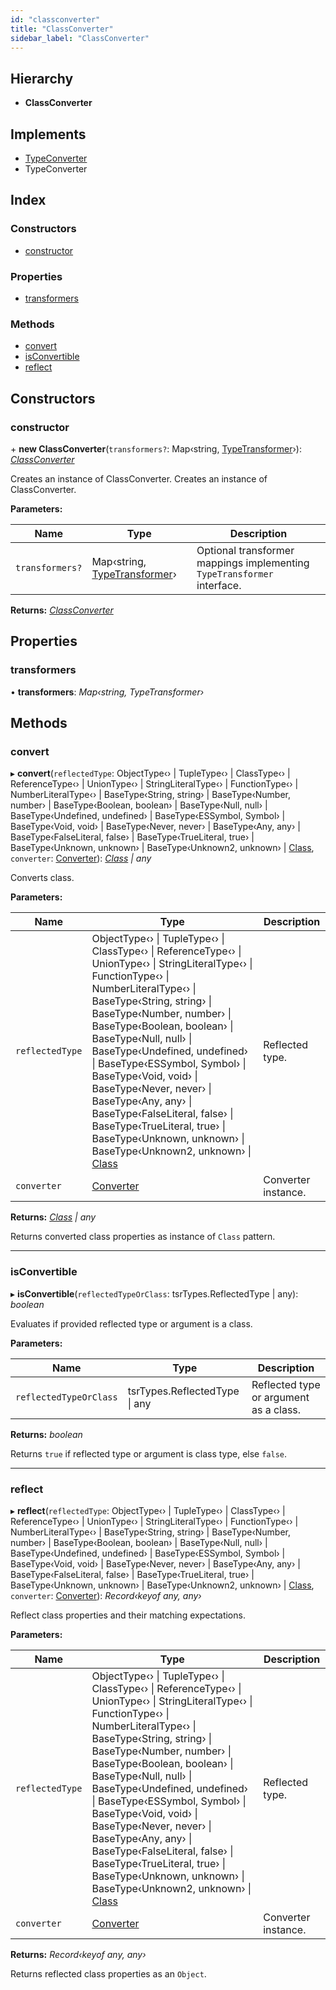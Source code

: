 ```yaml
---
id: "classconverter"
title: "ClassConverter"
sidebar_label: "ClassConverter"
---
```


## Hierarchy

* **ClassConverter**

## Implements

* [TypeConverter](../interfaces/types.typeconverter.md)
* TypeConverter

## Index

### Constructors

* [constructor](classconverter.md#constructor)

### Properties

* [transformers](classconverter.md#transformers)

### Methods

* [convert](classconverter.md#convert)
* [isConvertible](classconverter.md#isconvertible)
* [reflect](classconverter.md#reflect)

## Constructors

###  constructor

\+ **new ClassConverter**(`transformers?`: Map‹string, [TypeTransformer](../interfaces/types.typetransformer.md)›): *[ClassConverter](classconverter.md)*

Creates an instance of ClassConverter.
Creates an instance of ClassConverter.

**Parameters:**

Name | Type | Description |
------ | ------ | ------ |
`transformers?` | Map‹string, [TypeTransformer](../interfaces/types.typetransformer.md)› | Optional transformer mappings implementing `TypeTransformer` interface.  |

**Returns:** *[ClassConverter](classconverter.md)*

## Properties

###  transformers

• **transformers**: *Map‹string, TypeTransformer›*

## Methods

###  convert

▸ **convert**(`reflectedType`: ObjectType‹› | TupleType‹› | ClassType‹› | ReferenceType‹› | UnionType‹› | StringLiteralType‹› | FunctionType‹› | NumberLiteralType‹› | BaseType‹String, string› | BaseType‹Number, number› | BaseType‹Boolean, boolean› | BaseType‹Null, null› | BaseType‹Undefined, undefined› | BaseType‹ESSymbol, Symbol› | BaseType‹Void, void› | BaseType‹Never, never› | BaseType‹Any, any› | BaseType‹FalseLiteral, false› | BaseType‹TrueLiteral, true› | BaseType‹Unknown, unknown› | BaseType‹Unknown2, unknown› | [Class](../modules/types.md#class), `converter`: [Converter](../interfaces/types.converter.md)): *[Class](class.md) | any*

Converts class.

**Parameters:**

Name | Type | Description |
------ | ------ | ------ |
`reflectedType` | ObjectType‹› &#124; TupleType‹› &#124; ClassType‹› &#124; ReferenceType‹› &#124; UnionType‹› &#124; StringLiteralType‹› &#124; FunctionType‹› &#124; NumberLiteralType‹› &#124; BaseType‹String, string› &#124; BaseType‹Number, number› &#124; BaseType‹Boolean, boolean› &#124; BaseType‹Null, null› &#124; BaseType‹Undefined, undefined› &#124; BaseType‹ESSymbol, Symbol› &#124; BaseType‹Void, void› &#124; BaseType‹Never, never› &#124; BaseType‹Any, any› &#124; BaseType‹FalseLiteral, false› &#124; BaseType‹TrueLiteral, true› &#124; BaseType‹Unknown, unknown› &#124; BaseType‹Unknown2, unknown› &#124; [Class](../modules/types.md#class) | Reflected type. |
`converter` | [Converter](../interfaces/types.converter.md) | Converter instance. |

**Returns:** *[Class](class.md) | any*

Returns converted class properties as instance of `Class` pattern.

___

###  isConvertible

▸ **isConvertible**(`reflectedTypeOrClass`: tsrTypes.ReflectedType | any): *boolean*

Evaluates if provided reflected type or argument is a class.

**Parameters:**

Name | Type | Description |
------ | ------ | ------ |
`reflectedTypeOrClass` | tsrTypes.ReflectedType &#124; any | Reflected type or argument as a class. |

**Returns:** *boolean*

Returns `true` if reflected type or argument is class type, else `false`.

___

###  reflect

▸ **reflect**(`reflectedType`: ObjectType‹› | TupleType‹› | ClassType‹› | ReferenceType‹› | UnionType‹› | StringLiteralType‹› | FunctionType‹› | NumberLiteralType‹› | BaseType‹String, string› | BaseType‹Number, number› | BaseType‹Boolean, boolean› | BaseType‹Null, null› | BaseType‹Undefined, undefined› | BaseType‹ESSymbol, Symbol› | BaseType‹Void, void› | BaseType‹Never, never› | BaseType‹Any, any› | BaseType‹FalseLiteral, false› | BaseType‹TrueLiteral, true› | BaseType‹Unknown, unknown› | BaseType‹Unknown2, unknown› | [Class](../modules/types.md#class), `converter`: [Converter](../interfaces/types.converter.md)): *Record‹keyof any, any›*

Reflect class properties and their matching expectations.

**Parameters:**

Name | Type | Description |
------ | ------ | ------ |
`reflectedType` | ObjectType‹› &#124; TupleType‹› &#124; ClassType‹› &#124; ReferenceType‹› &#124; UnionType‹› &#124; StringLiteralType‹› &#124; FunctionType‹› &#124; NumberLiteralType‹› &#124; BaseType‹String, string› &#124; BaseType‹Number, number› &#124; BaseType‹Boolean, boolean› &#124; BaseType‹Null, null› &#124; BaseType‹Undefined, undefined› &#124; BaseType‹ESSymbol, Symbol› &#124; BaseType‹Void, void› &#124; BaseType‹Never, never› &#124; BaseType‹Any, any› &#124; BaseType‹FalseLiteral, false› &#124; BaseType‹TrueLiteral, true› &#124; BaseType‹Unknown, unknown› &#124; BaseType‹Unknown2, unknown› &#124; [Class](../modules/types.md#class) | Reflected type. |
`converter` | [Converter](../interfaces/types.converter.md) | Converter instance. |

**Returns:** *Record‹keyof any, any›*

Returns reflected class properties as an `Object`.
